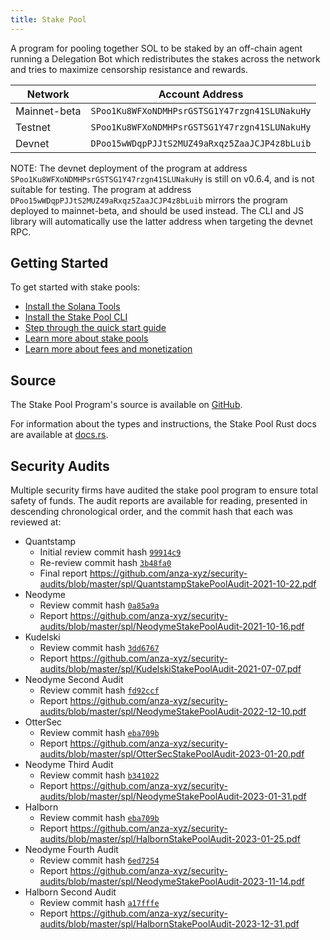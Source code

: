 ```yaml
---
title: Stake Pool
---
```


A program for pooling together SOL to be staked by an off-chain agent running
a Delegation Bot which redistributes the stakes across the network and tries
to maximize censorship resistance and rewards.

| Network | Account Address |
| --- | --- |
| Mainnet-beta | `SPoo1Ku8WFXoNDMHPsrGSTSG1Y47rzgn41SLUNakuHy` |
| Testnet | `SPoo1Ku8WFXoNDMHPsrGSTSG1Y47rzgn41SLUNakuHy` |
| Devnet | `DPoo15wWDqpPJJtS2MUZ49aRxqz5ZaaJCJP4z8bLuib` |

NOTE: The devnet deployment of the program at address
`SPoo1Ku8WFXoNDMHPsrGSTSG1Y47rzgn41SLUNakuHy` is still on v0.6.4, and is not
suitable for testing. The program at address
`DPoo15wWDqpPJJtS2MUZ49aRxqz5ZaaJCJP4z8bLuib` mirrors the program deployed to
mainnet-beta, and should be used instead. The CLI and JS library will
automatically use the latter address when targeting the devnet RPC.

## Getting Started

To get started with stake pools:

- [Install the Solana Tools](https://docs.solana.com/cli/install-solana-cli-tools)
- [Install the Stake Pool CLI](./cli.md)
- [Step through the quick start guide](./quickstart.md)
- [Learn more about stake pools](./overview.md)
- [Learn more about fees and monetization](./fees.md)

## Source

The Stake Pool Program's source is available on
[GitHub](https://github.com/solana-program/stake-pool).

For information about the types and instructions, the Stake Pool Rust docs are
available at [docs.rs](https://docs.rs/spl-stake-pool/latest/spl_stake_pool/index.html).

## Security Audits

Multiple security firms have audited the stake pool program to ensure total
safety of funds. The audit reports are available for reading, presented in descending
chronological order, and the commit hash that each was reviewed at:

* Quantstamp
    - Initial review commit hash [`99914c9`](https://github.com/solana-labs/solana-program-library/tree/99914c9fc7246b22ef04416586ab1722c89576de)
    - Re-review commit hash [`3b48fa0`](https://github.com/solana-labs/solana-program-library/tree/3b48fa09d38d1b66ffb4fef186b606f1bc4fdb31)
    - Final report https://github.com/anza-xyz/security-audits/blob/master/spl/QuantstampStakePoolAudit-2021-10-22.pdf
* Neodyme
    - Review commit hash [`0a85a9a`](https://github.com/solana-labs/solana-program-library/tree/0a85a9a533795b6338ea144e433893c6c0056210)
    - Report https://github.com/anza-xyz/security-audits/blob/master/spl/NeodymeStakePoolAudit-2021-10-16.pdf
* Kudelski
    - Review commit hash [`3dd6767`](https://github.com/solana-labs/solana-program-library/tree/3dd67672974f92d3b648bb50ee74f4747a5f8973)
    - Report https://github.com/anza-xyz/security-audits/blob/master/spl/KudelskiStakePoolAudit-2021-07-07.pdf
* Neodyme Second Audit
    - Review commit hash [`fd92ccf`](https://github.com/solana-labs/solana-program-library/tree/fd92ccf9e9308508b719d6e5f36474f57023b0b2)
    - Report https://github.com/anza-xyz/security-audits/blob/master/spl/NeodymeStakePoolAudit-2022-12-10.pdf
* OtterSec
    - Review commit hash [`eba709b`](https://github.com/solana-labs/solana-program-library/tree/eba709b9317f8c7b8b197045161cb744241f0bff)
    - Report https://github.com/anza-xyz/security-audits/blob/master/spl/OtterSecStakePoolAudit-2023-01-20.pdf
* Neodyme Third Audit
    - Review commit hash [`b341022`](https://github.com/solana-labs/solana-program-library/tree/b34102211f2a5ea6b83f3ee22f045fb115d87813)
    - Report https://github.com/anza-xyz/security-audits/blob/master/spl/NeodymeStakePoolAudit-2023-01-31.pdf
* Halborn
    - Review commit hash [`eba709b`](https://github.com/solana-labs/solana-program-library/tree/eba709b9317f8c7b8b197045161cb744241f0bff)
    - Report https://github.com/anza-xyz/security-audits/blob/master/spl/HalbornStakePoolAudit-2023-01-25.pdf
* Neodyme Fourth Audit
    - Review commit hash [`6ed7254`](https://github.com/solana-labs/solana-program-library/tree/6ed7254d1a578ffbc2b091d28cb92b25e7cc511d)
    - Report https://github.com/anza-xyz/security-audits/blob/master/spl/NeodymeStakePoolAudit-2023-11-14.pdf
* Halborn Second Audit
    - Review commit hash [`a17fffe`](https://github.com/solana-labs/solana-program-library/tree/a17fffe70d6cc13742abfbc4a4a375b087580bc1)
    - Report https://github.com/anza-xyz/security-audits/blob/master/spl/HalbornStakePoolAudit-2023-12-31.pdf
